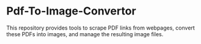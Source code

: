 # Pdf-To-Image-Convertor
This repository provides tools to scrape PDF links from webpages, convert these PDFs into images, and manage the resulting image files.
